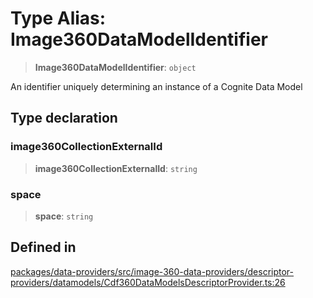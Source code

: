 # Type Alias: Image360DataModelIdentifier

> **Image360DataModelIdentifier**: `object`

An identifier uniquely determining an instance of a Cognite Data Model

## Type declaration

### image360CollectionExternalId

> **image360CollectionExternalId**: `string`

### space

> **space**: `string`

## Defined in

[packages/data-providers/src/image-360-data-providers/descriptor-providers/datamodels/Cdf360DataModelsDescriptorProvider.ts:26](https://github.com/cognitedata/reveal/blob/3aaed3491dba3f4ba9ecd87f495d35383cc73a1d/viewer/packages/data-providers/src/image-360-data-providers/descriptor-providers/datamodels/Cdf360DataModelsDescriptorProvider.ts#L26)
